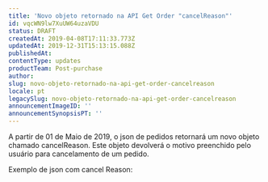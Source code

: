 ```yaml
---
title: 'Novo objeto retornado na API Get Order "cancelReason"'
id: vqcWN9lw7XuUW64uzaVDU
status: DRAFT
createdAt: 2019-04-08T17:11:33.773Z
updatedAt: 2019-12-31T15:13:15.088Z
publishedAt: 
contentType: updates
productTeam: Post-purchase
author: 
slug: novo-objeto-retornado-na-api-get-order-cancelreason
locale: pt
legacySlug: novo-objeto-retornado-na-api-get-order-cancelreason
announcementImageID: ''
announcementSynopsisPT: ''
---
```


A partir de 01 de Maio de 2019, o json de pedidos retornará um novo objeto chamado cancelReason. 
Este objeto devolverá o motivo preenchido pelo usuário para cancelamento de um pedido.

Exemplo de json com cancel Reason:

